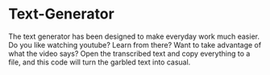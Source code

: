 # Text-Generator
The text generator has been designed to make everyday work much easier. Do you like watching youtube? Learn from there? Want to take advantage of what the video says? Open the transcribed text and copy everything to a file, and this code will turn the garbled text into casual.
